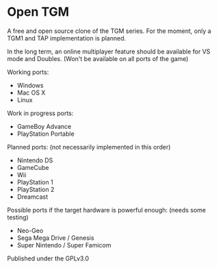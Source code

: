 # Open TGM
A free and open source clone of the TGM series.
For the moment, only a TGM1 and TAP implementation is planned.

In the long term, an online multiplayer feature should be available for VS mode and Doubles. (Won't be available on all ports of the game)

Working ports:
- Windows
- Mac OS X
- Linux

Work in progress ports:
- GameBoy Advance
- PlayStation Portable

Planned ports: (not necessarily implemented in this order)
- Nintendo DS
- GameCube
- Wii
- PlayStation 1
- PlayStation 2
- Dreamcast

Possible ports if the target hardware is powerful enough: (needs some testing)
- Neo-Geo
- Sega Mega Drive / Genesis
- Super Nintendo / Super Famicom

Published under the GPLv3.0

